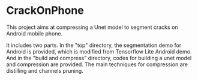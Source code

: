 # CrackOnPhone

This project aims at compressing a Unet model to segment cracks on Android mobile phone. 

It includes two parts. In the "top" directory, the segmentation demo for Android is provided, which is modified from Tensorflow Lite Android demo. And in the "build and compress" directory, codes for building a unet model and compression are provided. The main techniques for compression are distilling and channels pruning.
